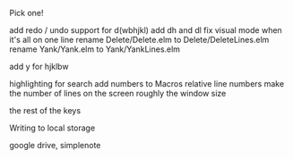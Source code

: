 Pick one!

add redo / undo support for d(wbhjkl)
add dh and dl
fix visual mode when it's all on one line
rename Delete/Delete.elm to Delete/DeleteLines.elm
rename Yank/Yank.elm to Yank/YankLines.elm

add y for hjklbw

highlighting for search
add numbers to Macros
relative line numbers
make the number of lines on the screen roughly the window size

the rest of the keys

Writing to local storage

google drive, simplenote

